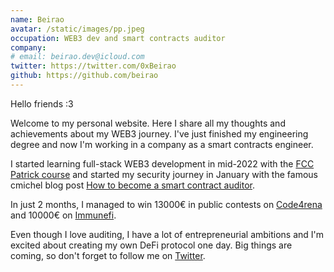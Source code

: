 ```yaml
---
name: Beirao
avatar: /static/images/pp.jpeg
occupation: WEB3 dev and smart contracts auditor
company:
# email: beirao.dev@icloud.com
twitter: https://twitter.com/0xBeirao
github: https://github.com/beirao
---
```


Hello friends :3

Welcome to my personal website. Here I share all my thoughts and achievements about my WEB3 journey. I've just finished my engineering degree and now I'm working in a company as a smart contracts engineer.

I started learning full-stack WEB3 development in mid-2022 with the [FCC Patrick course](https://www.youtube.com/watch?v=gyMwXuJrbJQ) and started my security journey in January with the famous cmichel blog post [How to become a smart contract auditor](https://cmichel.io/how-to-become-a-smart-contract-auditor/).

In just 2 months, I managed to win 13000€ in public contests on [Code4rena](https://code4rena.com/leaderboard) and 10000€ on [Immunefi](https://immunefi.com).

Even though I love auditing, I have a lot of entrepreneurial ambitions and I'm excited about creating my own DeFi protocol one day. Big things are coming, so don't forget to follow me on [Twitter](https://twitter.com/0xBeirao).
